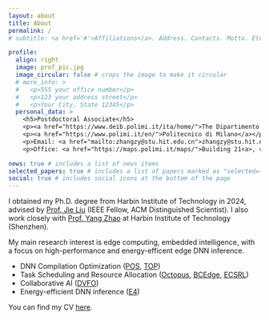 ```yaml
---
layout: about
title: About
permalink: /
# subtitle: <a href='#'>Affiliations</a>. Address. Contacts. Motto. Etc.

profile:
  align: right
  image: prof_pic.jpg
  image_circular: false # crops the image to make it circular
  # more_info: >
  #   <p>555 your office number</p>
  #   <p>123 your address street</p>
  #   <p>Your City, State 12345</p>
  personal_data: >
    <h5>Postdoctoral Associate</h5>
    <p><a href="https://www.deib.polimi.it/ita/home/">The Dipartimento di Elettronica, Informazione e Bioingegneria (DEIB)</a></p>
    <p><a href="https://www.polimi.it/en/">Politecnico di Milano</a></p>
    <p>Email: <a href="mailto:zhangzy@stu.hit.edu.cn">zhangzy@stu.hit.edu.cn</a></p>
    <p>Office: <a href="https://maps.polimi.it/maps/">Building 21<a>, via Golgi 39, Milano Leonardo’s Politecnico Campus</p>

news: true # includes a list of news items
selected_papers: true # includes a list of papers marked as "selected={true}"
social: true # includes social icons at the bottom of the page
---
```


<!-- Write your biography here. Tell the world about yourself. Link to your favorite [subreddit](http://reddit.com). You can put a picture in, too. The code is already in, just name your picture `prof_pic.jpg` and put it in the `img/` folder. -->

<!-- Put your address / P.O. box / other info right below your picture. You can also disable any of these elements by editing `profile` property of the YAML header of your `_pages/about.md`. Edit `_bibliography/papers.bib` and Jekyll will render your [publications page](/al-folio/publications/) automatically. -->

<!-- Link to your social media connections, too. This theme is set up to use [Font Awesome icons](https://fontawesome.com/) and [Academicons](https://jpswalsh.github.io/academicons/), like the ones below. Add your Facebook, Twitter, LinkedIn, Google Scholar, or just disable all of them. -->

I obtained my Ph.D. degree from Harbin Institute of Technology in 2024, advised by [Prof. Jie Liu](https://drjieliu.github.io/) (IEEE Fellow, ACM Distinguished Scientist). I also work closely with [Prof. Yang Zhao](https://yangece.github.io/) at Harbin Institute of Technology (Shenzhen).

My main research interest is edge computing, embedded intelligence, with a focus on high-performance and energy-efficent edge DNN inference.

- DNN Compilation Optimization ([POS](https://Bigboyzzy.github.io/assets/pdf/POS_IPSN.pdf), [TOP](https://Bigboyzzy.github.io/assets/pdf/TPDS-TOP.pdf))
- Task Scheduling and Resource Allocation ([Octopus](https://Bigboyzzy.github.io/assets/pdf/ICSOC.pdf), [BCEdge](https://Bigboyzzy.github.io/assets/pdf/BCEdge_TNSM.pdf), [ECSRL](https://Bigboyzzy.github.io/assets/pdf/ECSRL_SenSys.pdf))
- Collaborative AI ([DVFO](https://Bigboyzzy.github.io/assets/pdf/DVFO_TMC.pdf))
- Energy-efficient DNN inference ([E4](https://Bigboyzzy.github.io/assets/pdf/AAAI_E4.pdf))

You can find my CV [here](https://Bigboyzzy.github.io/assets/pdf/Ziyang_Zhang_CV.pdf).
